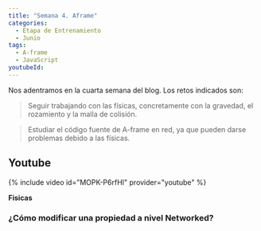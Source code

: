 ```yaml
---
title: "Semana 4. Aframe"
categories:
  - Etapa de Entrenamiento
  - Junio
tags:
  - A-frame
  - JavaScript
youtubeId: 
---
```



Nos adentramos en la cuarta semana del blog. Los retos indicados son:

> Seguir trabajando con las físicas, concretamente con la gravedad, el rozamiento y la malla de colisión.

> Estudiar el código fuente de A-frame en red, ya que pueden darse problemas debido a las físicas. 

## **Youtube**

{% include video id="MOPK-P6rfHI" provider="youtube" %}

**Fisicas**






### ¿Cómo modificar una propiedad a nivel Networked?



